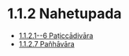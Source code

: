 # 1.1.2 Nahetupada

* [1.1.2.1--6 Paṭiccādivāra](1.1.2/1.1.2.1--6.md)
* [1.1.2.7 Pañhāvāra](1.1.2/1.1.2.7.md)
